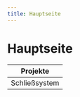 ```yaml
---
title: Hauptseite
---
```


Hauptseite
============

|Projekte                       |
|-------------------------------|
|Schließsystem                  |